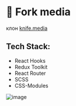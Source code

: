 # :fork_and_knife: Fork media

клон [knife.media](knife.media)

## Tech Stack:

- React Hooks
- Redux Toolkit
- React Router
- SCSS
- CSS-Modules

![image](https://user-images.githubusercontent.com/73124280/183400362-d5097182-ad31-40ce-b6d0-a1ccad26fa14.png)
